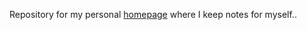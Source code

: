 Repository for my personal [homepage](https://koraytugay.github.io) where I keep notes for myself..
